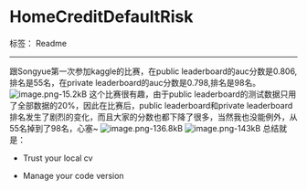 # HomeCreditDefaultRisk

标签： Readme

---

跟Songyue第一次参加kaggle的比赛，在public leaderboard的auc分数是0.806,排名是55名，在private leaderboard的auc分数是0.798,排名是98名。
![image.png-15.2kB][1]
这个比赛很有趣，由于public leaderboard的测试数据只用了全部数据的20%，因此在比赛后，public leaderboard和private leaderboard排名发生了剧烈的变化，而且大家的分数也都下降了很多，当然我也没能例外，从55名掉到了98名，心塞~
![image.png-136.8kB][2]
![image.png-143kB][3]
总结就是：
* Trust your local cv
* Manage your code version

  [1]: http://static.zybuluo.com/wenshao/r1zr99ro819se6fo9sgz0gza/image.png
  [2]: http://static.zybuluo.com/wenshao/1vaxnlyjef7wycaoih7jiwri/image.png
  [3]: http://static.zybuluo.com/wenshao/ewpymr6q3ikz08eoy8bnldmn/image.png